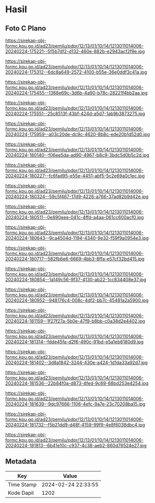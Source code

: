 # Hasil

## Foto C Plano

https://sirekap-obj-formc.kpu.go.id/ad23/pemilu/pdpr/12/13/01/10/14/1213011014006-20240224-175221--5f5b7df2-d132-460e-882b-e2943acf2f9e.jpg

https://sirekap-obj-formc.kpu.go.id/ad23/pemilu/pdpr/12/13/01/10/14/1213011014006-20240224-175312--6dc8a649-2572-4100-b55e-36e0ddf3c41a.jpg

https://sirekap-obj-formc.kpu.go.id/ad23/pemilu/pdpr/12/13/01/10/14/1213011014006-20240224-175455--1388e69c-3d6b-4a90-b78c-28221f4bb2aa.jpg

https://sirekap-obj-formc.kpu.go.id/ad23/pemilu/pdpr/12/13/01/10/14/1213011014006-20240224-175551--25c8513f-43bf-424d-a5d7-1ab9b3873275.jpg

https://sirekap-obj-formc.kpu.go.id/ad23/pemilu/pdpr/12/13/01/10/14/1213011014006-20240224-175959--a03c20de-dc9c-4620-8b8c-ede20b1d52d0.jpg

https://sirekap-obj-formc.kpu.go.id/ad23/pemilu/pdpr/12/13/01/10/14/1213011014006-20240224-180140--f06ee5da-ad90-4967-b8c9-3bdc5d0b5c2d.jpg

https://sirekap-obj-formc.kpu.go.id/ad23/pemilu/pdpr/12/13/01/10/14/1213011014006-20240224-180227--fc6fad95-e55e-4451-abf5-5c2e69a0c1ec.jpg

https://sirekap-obj-formc.kpu.go.id/ad23/pemilu/pdpr/12/13/01/10/14/1213011014006-20240224-180324--59c5f467-17d9-4226-a766-37ad82b9d42e.jpg

https://sirekap-obj-formc.kpu.go.id/ad23/pemilu/pdpr/12/13/01/10/14/1213011014006-20240224-180511--0e890eee-041c-4ffd-a4aa-061cc600acf0.jpg

https://sirekap-obj-formc.kpu.go.id/ad23/pemilu/pdpr/12/13/01/10/14/1213011014006-20240224-180643--9ca4504d-1194-4340-9e32-f59f9a0954e3.jpg

https://sirekap-obj-formc.kpu.go.id/ad23/pemilu/pdpr/12/13/01/10/14/1213011014006-20240224-180717--582fb6e6-6669-4bb3-8ffa-e57cf32bd415.jpg

https://sirekap-obj-formc.kpu.go.id/ad23/pemilu/pdpr/12/13/01/10/14/1213011014006-20240224-180854--1a149c56-9f37-4130-ab22-1cc834408e37.jpg

https://sirekap-obj-formc.kpu.go.id/ad23/pemilu/pdpr/12/13/01/10/14/1213011014006-20240224-180952--948176c4-008c-4df2-bb7c-45481a2a5900.jpg

https://sirekap-obj-formc.kpu.go.id/ad23/pemilu/pdpr/12/13/01/10/14/1213011014006-20240224-181159--1f27f27a-5b0e-47f9-b8bb-c0a38d2e4402.jpg

https://sirekap-obj-formc.kpu.go.id/ad23/pemilu/pdpr/12/13/01/10/14/1213011014006-20240224-181314--fdde45fa-d2f6-490c-91bd-e5a1eb6180d9.jpg

https://sirekap-obj-formc.kpu.go.id/ad23/pemilu/pdpr/12/13/01/10/14/1213011014006-20240224-181402--3d8a1842-3244-430e-a424-1d1da33a92d7.jpg

https://sirekap-obj-formc.kpu.go.id/ad23/pemilu/pdpr/12/13/01/10/14/1213011014006-20240224-181536--22b84f0a-d873-4fed-9c69-68bd253e4254.jpg

https://sirekap-obj-formc.kpu.go.id/ad23/pemilu/pdpr/12/13/01/10/14/1213011014006-20240224-181639--9dc97666-1106-4efc-9a7e-23c70208ba15.jpg

https://sirekap-obj-formc.kpu.go.id/ad23/pemilu/pdpr/12/13/01/10/14/1213011014006-20240224-181732--f5b21dd9-d48f-4159-99f9-4e8f6038dbc4.jpg

https://sirekap-obj-formc.kpu.go.id/ad23/pemilu/pdpr/12/13/01/10/14/1213011014006-20240224-181813--6b41e10c-c937-4c38-aeb2-860d76524e27.jpg


## Metadata

| Key        | Value               |
| ---------- | ------------------- |
| Time Stamp | 2024-02-24 22:33:55 |
| Kode Dapil | 1202                |



